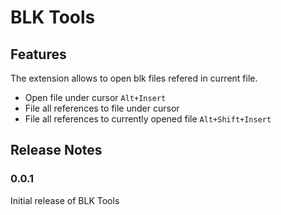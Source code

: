 # BLK Tools

## Features

The extension allows to open blk files refered in current file.

* Open file under cursor `Alt+Insert`
* File all references to file under cursor
* File all references to currently opened file `Alt+Shift+Insert`

## Release Notes

### 0.0.1

Initial release of BLK Tools